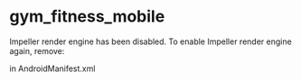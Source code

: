 # gym_fitness_mobile

Impeller render engine has been disabled.
To enable Impeller render engine again, remove:

<meta-data
    android:name="io.flutter.embedding.android.EnableImpeller"
    android:value="false" />

in AndroidManifest.xml